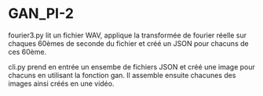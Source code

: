 # GAN_PI-2
fourier3.py lit un fichier WAV, applique la transformée de fourier réelle sur chaques 60èmes de seconde du fichier et créé un
JSON pour chacuns de ces 60ème.

cli.py prend en entrée un ensembe de fichiers JSON et créé une image pour chacuns en utilisant la fonction gan.
Il assemble ensuite chacunes des images ainsi créés en une vidéo.
